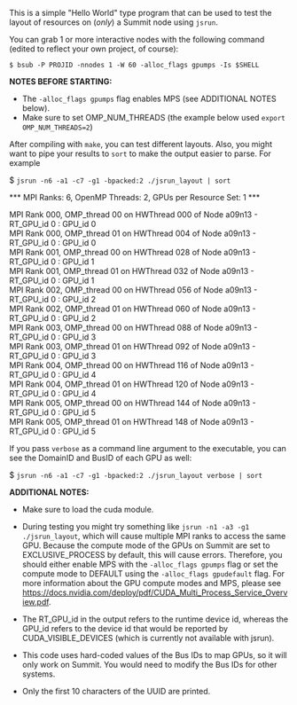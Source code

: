 This is a simple "Hello World" type program that can be used to test the layout of resources on (*only*) a Summit node using `jsrun`.

You can grab 1 or more interactive nodes with the following command (edited to reflect your own project, of course):

`$ bsub -P PROJID -nnodes 1 -W 60 -alloc_flags gpumps -Is $SHELL`

**NOTES BEFORE STARTING:**  
* The `-alloc_flags gpumps` flag enables MPS (see ADDITIONAL NOTES below).  
* Make sure to set OMP_NUM_THREADS (the example below used `export OMP_NUM_THREADS=2`)

After compiling with `make`, you can test different layouts. Also, you might want to pipe your results to `sort` to make the output easier to parse. For example

$ `jsrun -n6 -a1 -c7 -g1 -bpacked:2 ./jsrun_layout | sort`

\*\*\* MPI Ranks: 6, OpenMP Threads: 2, GPUs per Resource Set: 1 \*\*\*  

MPI Rank 000, OMP_thread 00 on HWThread 000 of Node a09n13 - RT_GPU_id 0 : GPU_id 0  
MPI Rank 000, OMP_thread 01 on HWThread 004 of Node a09n13 - RT_GPU_id 0 : GPU_id 0   
MPI Rank 001, OMP_thread 00 on HWThread 028 of Node a09n13 - RT_GPU_id 0 : GPU_id 1  
MPI Rank 001, OMP_thread 01 on HWThread 032 of Node a09n13 - RT_GPU_id 0 : GPU_id 1  
MPI Rank 002, OMP_thread 00 on HWThread 056 of Node a09n13 - RT_GPU_id 0 : GPU_id 2  
MPI Rank 002, OMP_thread 01 on HWThread 060 of Node a09n13 - RT_GPU_id 0 : GPU_id 2  
MPI Rank 003, OMP_thread 00 on HWThread 088 of Node a09n13 - RT_GPU_id 0 : GPU_id 3  
MPI Rank 003, OMP_thread 01 on HWThread 092 of Node a09n13 - RT_GPU_id 0 : GPU_id 3  
MPI Rank 004, OMP_thread 00 on HWThread 116 of Node a09n13 - RT_GPU_id 0 : GPU_id 4  
MPI Rank 004, OMP_thread 01 on HWThread 120 of Node a09n13 - RT_GPU_id 0 : GPU_id 4  
MPI Rank 005, OMP_thread 00 on HWThread 144 of Node a09n13 - RT_GPU_id 0 : GPU_id 5  
MPI Rank 005, OMP_thread 01 on HWThread 148 of Node a09n13 - RT_GPU_id 0 : GPU_id 5 
  
If you pass `verbose` as a command line argument to the executable, you can see the DomainID and BusID of each GPU as well:  
  
$ `jsrun -n6 -a1 -c7 -g1 -bpacked:2 ./jsrun_layout verbose | sort`
  
**ADDITIONAL NOTES:**  

* Make sure to load the cuda module.

* During testing you might try something like `jsrun -n1 -a3 -g1 ./jsrun_layout`, which will cause multiple MPI ranks to access the same GPU. Because the compute mode of the GPUs on Summit are set to EXCLUSIVE_PROCESS by default, this will cause errors. Therefore, you should either enable MPS with the `-alloc_flags gpumps` flag or set the compute mode to DEFAULT using the `-alloc_flags gpudefault` flag. For more information about the GPU compute modes and MPS, please see https://docs.nvidia.com/deploy/pdf/CUDA_Multi_Process_Service_Overview.pdf.

* The RT_GPU_id in the output refers to the runtime device id, whereas the GPU_id refers to the device id that would be reported by CUDA_VISIBLE_DEVICES (which is currently not available with jsrun).

* This code uses hard-coded values of the Bus IDs to map GPUs, so it will only work on Summit. You would need to modify the Bus IDs for other systems.

* Only the first 10 characters of the UUID are printed.
